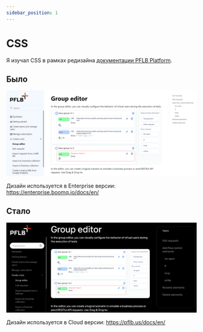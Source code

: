 ```yaml
---
sidebar_position: 1
---
```


# CSS

Я изучал CSS в рамках редизайна [документации PFLB Platform](https://pflb.us/docs/en/index).

## Было

![Enterprise](./img/old.png)

Дизайн используется в Enterprise версии: https://enterprise.boomq.io/docs/en/

## Стало

![Cloud](./img/new.png)

Дизайн используется в Cloud версии: https://pflb.us/docs/en/